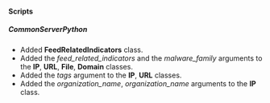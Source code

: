 
#### Scripts
##### CommonServerPython
- Added **FeedRelatedIndicators** class.
- Added the *feed_related_indicators* and the *malware_family* arguments to the **IP**, **URL**, **File**, **Domain** classes.
- Added the *tags* argument to the **IP**, **URL** classes.
- Added the *organization_name*, *organization_name* arguments to the **IP** class.

